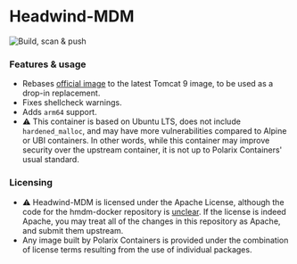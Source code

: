 # Headwind-MDM

![Build, scan & push](https://github.com/Polarix-Containers/headwind-mdm/actions/workflows/build.yml/badge.svg)

### Features & usage
- Rebases [official image](https://github.com/h-mdm/hmdm-docker) to the latest Tomcat 9 image, to be used as a drop-in replacement.
- Fixes shellcheck warnings.
- Adds `arm64` support.
- ⚠️ This container is based on Ubuntu LTS, does not include `hardened_malloc`, and may have more vulnerabilities compared to Alpine or UBI containers. In other words, while this container may improve security over the upstream container, it is not up to Polarix Containers' usual standard.

### Licensing
- ⚠️ Headwind-MDM is licensed under the Apache License, although the code for the hmdm-docker repository is [unclear](https://github.com/h-mdm/hmdm-docker/issues/30). If the license is indeed Apache, you may treat all of the changes in this repository as Apache, and submit them upstream.
- Any image built by Polarix Containers is provided under the combination of license terms resulting from the use of individual packages.
